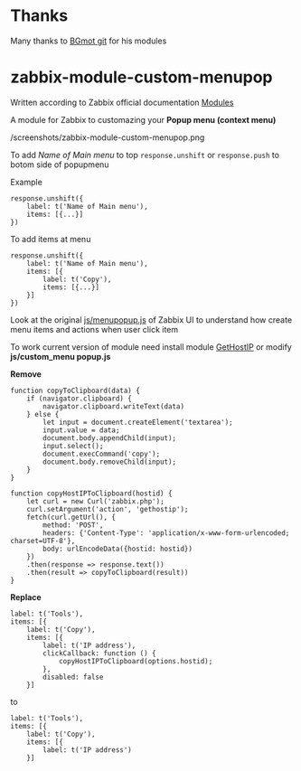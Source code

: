 # Thanks
Many thanks to [BGmot git](https://github.com/BGmot) for his modules

# zabbix-module-custom-menupop
Written according to Zabbix official documentation [Modules](https://www.zabbix.com/documentation/current/en/devel/modules/file_structure)

A module for Zabbix to customazing your **Popup menu (context menu)**

/screenshots/zabbix-module-custom-menupop.png

To add *Name of Main menu* to top `response.unshift` or `response.push` to botom side of popupmenu

Example
```
response.unshift({
    label: t('Name of Main menu'),
    items: [{...}]
})
```
To add items at menu
```
response.unshift({
    label: t('Name of Main menu'),
    items: [{
        label: t('Copy'),
        items: [{...}]
    }]
})
```
Look at the original [js/menupopup.js](https://git.zabbix.com/projects/ZBX/repos/zabbix/browse/ui/js/menupopup.js?at=refs%2Fheads%2Frelease%2F6.0) of Zabbix UI to understand how create menu items and actions when user click item

To work current version of module need install module [GetHostIP](https://github.com/DarkPh0eNixKrg/zabbix-module-get-host-ip) or modify **js/custom_menu popup.js**

**Remove**
```
function copyToClipboard(data) {
    if (navigator.clipboard) {
        navigator.clipboard.writeText(data)
    } else {
        let input = document.createElement('textarea');
        input.value = data;
        document.body.appendChild(input);
        input.select();
        document.execCommand('copy');
        document.body.removeChild(input);
    }
}

function copyHostIPToClipboard(hostid) {
    let curl = new Curl('zabbix.php');
    curl.setArgument('action', 'gethostip');
    fetch(curl.getUrl(), {
        method: 'POST',
        headers: {'Content-Type': 'application/x-www-form-urlencoded; charset=UTF-8'},
        body: urlEncodeData({hostid: hostid})
    })
    .then(response => response.text())
    .then(result => copyToClipboard(result))
}
```
**Replace**
```
label: t('Tools'),
items: [{
    label: t('Copy'),
    items: [{
        label: t('IP address'),
        clickCallback: function () {
            copyHostIPToClipboard(options.hostid);
        },
        disabled: false
    }]
```
to
```
label: t('Tools'),
items: [{
    label: t('Copy'),
    items: [{
        label: t('IP address')
    }]
```
